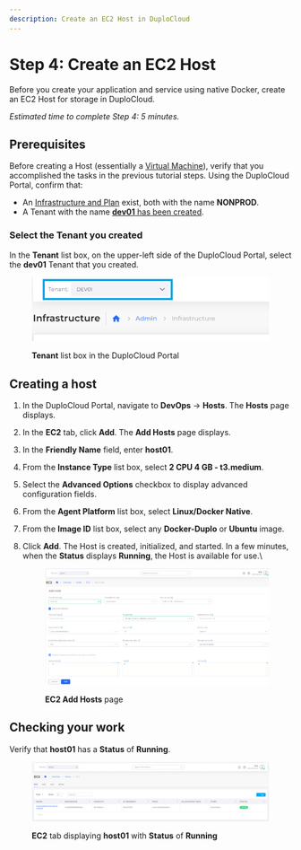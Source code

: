 ```yaml
---
description: Create an EC2 Host in DuploCloud
---
```


# Step 4: Create an EC2 Host

Before you create your application and service using native Docker, create an EC2 Host for storage in DuploCloud.

_Estimated time to complete Step 4: 5 minutes._

## Prerequisites

Before creating a Host (essentially a [Virtual Machine](https://en.wikipedia.org/wiki/Virtual\_machine)), verify that you accomplished the tasks in the previous tutorial steps. Using the DuploCloud Portal, confirm that:

* An [Infrastructure and Plan](../step-1-infrastructure.md) exist, both with the name **NONPROD**.
* A Tenant with the name [**dev01** has been created](../step-2-tenant.md).

### Select the Tenant you created

In the **Tenant** list box, on the upper-left side of the DuploCloud Portal, select the **dev01** Tenant that you created.

<div align="left">

<figure><img src="../../../.gitbook/assets/tenant_dev01 (6).png" alt=""><figcaption><p><strong>Tenant</strong> list box in the DuploCloud Portal</p></figcaption></figure>

</div>

## Creating a host

1. In the DuploCloud Portal, navigate to **DevOps** -> **Hosts**. The **Hosts** page displays.
2. In the **EC2** tab, click **Add**. The **Add Hosts** page displays.
3. In the **Friendly Name** field, enter **host01**.
4. From the **Instance Type** list box, select **2 CPU 4 GB - t3.medium**.
5. Select the **Advanced Options** checkbox to display advanced configuration fields.
6. From the **Agent Platform** list box, select **Linux/Docker Native**.
7. From the **Image ID** list box, select any **Docker-Duplo** or **Ubuntu** image. &#x20;
8.  Click **Add**. The Host is created, initialized, and started. In a few minutes, when the **Status** displays **Running**, the Host is available for use.\


    <div align="left">

    <figure><img src="../../../.gitbook/assets/dockerd.png" alt=""><figcaption><p><strong>EC2 Add Hosts</strong> page</p></figcaption></figure>

    </div>

## Checking your work

Verify that **host01** has a **Status** of **Running**.

<figure><img src="../../../.gitbook/assets/dockere.png" alt=""><figcaption><p><strong>EC2</strong> tab displaying <strong>host01</strong> with <strong>Status</strong> of <strong>Running</strong></p></figcaption></figure>
